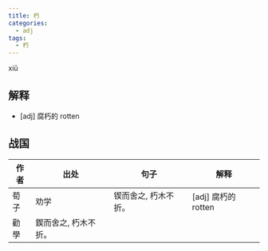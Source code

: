 ```yaml
---
title: 朽
categories:
  - adj
tags:
  - 朽
---
```

xiǔ
<!-- more -->

## 解释
* [adj] 腐朽的 rotten

## 战国
作者|出处|句子|解释
---|---|---|---
荀子|劝学|锲而舍之, 朽木不折。|[adj] 腐朽的 rotten
  |勸學|鍥而舍之, 朽木不折。|
